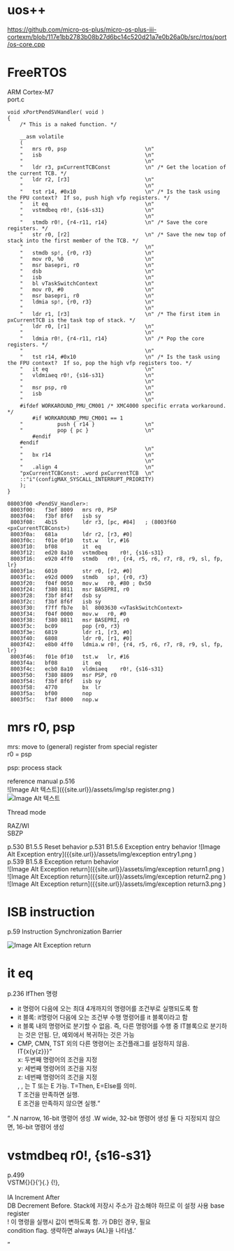 uos++
==
https://github.com/micro-os-plus/micro-os-plus-iii-cortexm/blob/117e1bb2783b08b27d6bc14c520d21a7e0b26a0b/src/rtos/port/os-core.cpp  

FreeRTOS  
==
ARM Cortex-M7  
port.c
```
void xPortPendSVHandler( void )
{
	/* This is a naked function. */

	__asm volatile
	(
	"	mrs r0, psp							\n"
	"	isb									\n"
	"										\n"
	"	ldr	r3, pxCurrentTCBConst			\n" /* Get the location of the current TCB. */
	"	ldr	r2, [r3]						\n"
	"										\n"
	"	tst r14, #0x10						\n" /* Is the task using the FPU context?  If so, push high vfp registers. */
	"	it eq								\n"
	"	vstmdbeq r0!, {s16-s31}				\n"
	"										\n"
	"	stmdb r0!, {r4-r11, r14}			\n" /* Save the core registers. */
	"	str r0, [r2]						\n" /* Save the new top of stack into the first member of the TCB. */
	"										\n"
	"	stmdb sp!, {r0, r3}					\n"
	"	mov r0, %0 							\n"
	"	msr basepri, r0						\n"
	"	dsb									\n"
	"	isb									\n"
	"	bl vTaskSwitchContext				\n"
	"	mov r0, #0							\n"
	"	msr basepri, r0						\n"
	"	ldmia sp!, {r0, r3}					\n"
	"										\n"
	"	ldr r1, [r3]						\n" /* The first item in pxCurrentTCB is the task top of stack. */
	"	ldr r0, [r1]						\n"
	"										\n"
	"	ldmia r0!, {r4-r11, r14}			\n" /* Pop the core registers. */
	"										\n"
	"	tst r14, #0x10						\n" /* Is the task using the FPU context?  If so, pop the high vfp registers too. */
	"	it eq								\n"
	"	vldmiaeq r0!, {s16-s31}				\n"
	"										\n"
	"	msr psp, r0							\n"
	"	isb									\n"
	"										\n"
	#ifdef WORKAROUND_PMU_CM001 /* XMC4000 specific errata workaround. */
		#if WORKAROUND_PMU_CM001 == 1
	"			push { r14 }				\n"
	"			pop { pc }					\n"
		#endif
	#endif
	"										\n"
	"	bx r14								\n"
	"										\n"
	"	.align 4							\n"
	"pxCurrentTCBConst: .word pxCurrentTCB	\n"
	::"i"(configMAX_SYSCALL_INTERRUPT_PRIORITY)
	);
}
```

```
08003f00 <PendSV_Handler>:
 8003f00:	f3ef 8009 	mrs	r0, PSP
 8003f04:	f3bf 8f6f 	isb	sy
 8003f08:	4b15      	ldr	r3, [pc, #84]	; (8003f60 <pxCurrentTCBConst>)
 8003f0a:	681a      	ldr	r2, [r3, #0]
 8003f0c:	f01e 0f10 	tst.w	lr, #16
 8003f10:	bf08      	it	eq
 8003f12:	ed20 8a10 	vstmdbeq	r0!, {s16-s31}
 8003f16:	e920 4ff0 	stmdb	r0!, {r4, r5, r6, r7, r8, r9, sl, fp, lr}
 8003f1a:	6010      	str	r0, [r2, #0]
 8003f1c:	e92d 0009 	stmdb	sp!, {r0, r3}
 8003f20:	f04f 0050 	mov.w	r0, #80	; 0x50
 8003f24:	f380 8811 	msr	BASEPRI, r0
 8003f28:	f3bf 8f4f 	dsb	sy
 8003f2c:	f3bf 8f6f 	isb	sy
 8003f30:	f7ff fb7e 	bl	8003630 <vTaskSwitchContext>
 8003f34:	f04f 0000 	mov.w	r0, #0
 8003f38:	f380 8811 	msr	BASEPRI, r0
 8003f3c:	bc09      	pop	{r0, r3}
 8003f3e:	6819      	ldr	r1, [r3, #0]
 8003f40:	6808      	ldr	r0, [r1, #0]
 8003f42:	e8b0 4ff0 	ldmia.w	r0!, {r4, r5, r6, r7, r8, r9, sl, fp, lr}
 8003f46:	f01e 0f10 	tst.w	lr, #16
 8003f4a:	bf08      	it	eq
 8003f4c:	ecb0 8a10 	vldmiaeq	r0!, {s16-s31}
 8003f50:	f380 8809 	msr	PSP, r0
 8003f54:	f3bf 8f6f 	isb	sy
 8003f58:	4770      	bx	lr
 8003f5a:	bf00      	nop
 8003f5c:	f3af 8000 	nop.w
```

mrs r0, psp
==
mrs: move to (general) register from special register  
r0 = psp

psp: process stack  

reference manual p.516  
![Image Alt 텍스트]({{site.url}}/assets/img/sp register.png )  
![Image Alt 텍스트]({{site.url}}/assets/img/AAPCS1.png )  

Thread mode  

RAZ/WI  
SBZP  

p.530 B1.5.5 Reset behavior
p.531 B1.5.6 Exception entry behavior
![Image Alt Exception entry]({{site.url}}/assets/img/exception entry1.png )  
p.539 B1.5.8 Exception return behavior  
![Image Alt Exception return]({{site.url}}/assets/img/exception return1.png )  
![Image Alt Exception return]({{site.url}}/assets/img/exception return2.png )  
![Image Alt Exception return]({{site.url}}/assets/img/exception return3.png )  

ISB instruction
==
p.59 Instruction Synchronization Barrier  

![Image Alt Exception return]({{site.url}}/assets/img/ISB1.png )  


it eq  
==
p.236
IfThen 명령
- it 명령어 다음에 오는 최대 4개까지의 명령어를 조건부로 실행되도록 함   
- it 블록: it명령어 다음에 오는 조건부 수행 명령어를 it 블록이라고 함  
- it 블록 내의 명령어로 분기할 수 없음. 즉, 다른 명령어를 수행 중 IT블록으로 분기하는 것은 안됨. 단, 예외에서 복귀하는 것은 가능  
- CMP, CMN, TST 외의 다른 명령어는 조건플래그를 설정하지 않음.  
IT{x{y{z}}}<q> <firstcond>  
x: 두번째 명령어의 조건을 지정  
y: 세번째 명령어의 조건을 지정  
z: 네번째 명령어의 조건을 지정  
<x>, <y>, <z>는 T 또는 E 가능. T=Then, E=Else를 의미.  
T <firstcond> 조건을 만족하면 실행.  
E <firstcond> 조건을 만족하지 않으면 실행.  
<q>  
	.N narrow, 16-bit 명령어 생성  
	.W wide, 32-bit 명령어 생성  
둘 다 지정되지 않으면, 16-bit 명령어 생성  

vstmdbeq	r0!, {s16-s31}  
==
p.499  
VSTM{<mode>}{<c>}{<q>}{.<size>} <Rn>{!}, <list>  
<mode>  
  IA  Increment After  
  DB  Decrement Before. Stack에 저장시 주소가 감소해야 하므로 이 설정 사용
<Rn>  base register  
!  이 명령을 실행시 <Rn>값이 변하도록 함. <mode>가 DB인 경우, 필요  
<c>    condition flag. 생략하면 always (AL)을 나타냄.  
	
	
	


